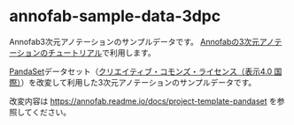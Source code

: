 # annofab-sample-data-3dpc
Annofab3次元アノテーションのサンプルデータです。
[Annofabの3次元アノテーションのチュートリアル](https://annofab.readme.io/docs/tutorial4a-register-data)で利用します。

[PandaSet](https://scale.com/legal/pandaset-terms-of-use)データセット（[クリエイティブ・コモンズ・ライセンス（表示4.0 国際）](https://creativecommons.org/licenses/by/4.0/)）を改変して利用した3次元アノテーションのサンプルデータです。

改変内容は https://annofab.readme.io/docs/project-template-pandaset を参照してください。


